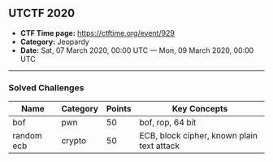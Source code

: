 ## UTCTF 2020

* **CTF Time page:** https://ctftime.org/event/929
* **Category:** Jeopardy
* **Date:** Sat, 07 March 2020, 00:00 UTC — Mon, 09 March 2020, 00:00 UTC

---

### Solved Challenges
| Name                       | Category | Points | Key Concepts |
|----------------------------|----------|--------|--------------|
|bof                         |pwn       |50      |bof, rop, 64 bit|
|random ecb                  |crypto    |50      |ECB, block cipher, known plain text attack|
